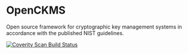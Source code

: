 # OpenCKMS
Open source framework for cryptographic key management systems in accordance with the published NIST guidelines.

<a href="https://scan.coverity.com/projects/openckms">
  <img alt="Coverity Scan Build Status"
       src="https://scan.coverity.com/projects/8054/badge.svg"/>
</a>
